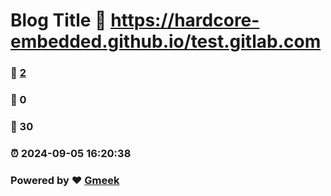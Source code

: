 # Blog Title :link: https://hardcore-embedded.github.io/test.gitlab.com 
### :page_facing_up: [2](https://hardcore-embedded.github.io/test.gitlab.com/tag.html) 
### :speech_balloon: 0 
### :hibiscus: 30 
### :alarm_clock: 2024-09-05 16:20:38 
### Powered by :heart: [Gmeek](https://github.com/Meekdai/Gmeek)
